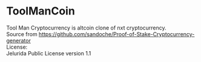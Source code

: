 # ToolManCoin
Tool Man Cryptocurrency is altcoin clone of nxt cryptocurrency.    
Source from https://github.com/sandoche/Proof-of-Stake-Cryptocurrency-generator    
License:    
Jelurida Public License version 1.1    
